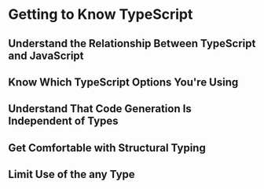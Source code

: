 # Getting to Know TypeScript

## Understand the Relationship Between TypeScript and JavaScript

## Know Which TypeScript Options You're Using

## Understand That Code Generation Is Independent of Types

## Get Comfortable with Structural Typing

## Limit Use of the any Type